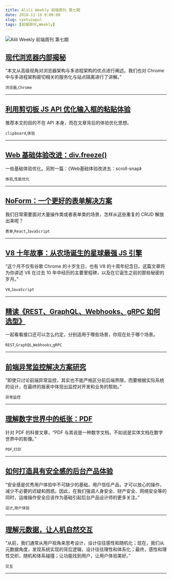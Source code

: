 ```yaml
---
title: Alili Weekly 前端周刊 第七期 
date: 2018-11-16 0:00:00
slug: vyetuiwpul
tags: [前端周刊,Weekly]
---
```

![Alili Weekly 前端周刊 第七期](https://static.alili.tech/images/github_12.png)
##   [现代浏览器内部揭秘](https://juejin.im/post/5b9b0932e51d450e9059c16a)  
 
“本文从高级视角对浏览器架构与多进程架构的优点进行阐述。我们也对 Chrome 中与多进程架构密切相关的服务化与站点隔离进行了讲解。” 

`浏览器`,`Chrome` 


---
##   [利用剪切板 JS API 优化输入框的粘贴体验](https://www.zhangxinxu.com/wordpress/2018/09/js-clipboard-api-paste-input/)  
 
推荐本文的目的不在 API 本身，而在文章背后的体验优化思想。 

`clipboard`,`体验` 


---
##   [Web 基础体验改进：div.freeze()](https://zhuanlan.zhihu.com/p/44488055)  
 
一些基础体验优化。另附一篇：《Web基础体验改进五：scroll-snap》 

`体验`,`性能优化` 


---
##   [NoForm：一个更好的表单解决方案](https://zhuanlan.zhihu.com/p/44120143)  
 
我们日常需要面对大量操作类或者表单类的场景，怎样从这些重复的 CRUD 解放出来呢？ 

`表单`,`React`,`JavaScript` 


---
##   [V8 十年故事：从农场诞生的星球最强 JS 引擎](https://mp.weixin.qq.com/s/Z2nm2wYC5GV6OadcgKcPbA)  
 
“这个月不仅有谷歌 Chrome 的十岁生日，也有 V8 的十周年纪念日。这篇文章将为你讲述 V8 在过去 10 年中经历的主要里程碑，以及在它诞生之前的那些秘密的岁月。” 

`V8`,`JavaScript` 


---
##   [精读《REST、GraphQL、Webhooks、gRPC 如何选型》](https://segmentfault.com/a/1190000016331670)  
 
一起看看接口还可以怎么约定，分别适用于哪些场景，你现在处于哪个场景。 

`REST`,`GraphQL`,`Webhooks`,`gRPC` 


---
##   [前端异常监控解决方案研究](http://cdc.tencent.com/2018/09/13/frontend-exception-monitor-research/)  
 
“即使只讨论前端异常监控，其实也不能严格区分前后端界限，而要根据实际系统的设计，在最终的报表中体现出监控对开发和业务的帮助。” 

`异常监控` 


---
##   [理解数字世界中的纸张：PDF](https://zhuanlan.zhihu.com/p/44360779)  
 
针对 PDF 的科普文章，“PDF 与其说是一种数字文档，不如说是实体文档在数字世界中的影像。” 

`PDF`,`打印` 


---
##   [如何打造具有安全感的后台产品体验](https://mp.weixin.qq.com/s/DhbOXKFzbJvPvTHnoCexLQ)  
 
“安全感是优秀用户体验中不可缺少的基础，用户信任产品，才可以放心的操作，减少不必要的迟疑和困惑。因此，在我们强调人身安全、财产安全、网络安全等的同时，运维操作安全应该作为基础引起后台产品设计师的更多关注。” 

`设计`,`用户体验` 


---
##   [理解元数据，让人机自然交互](https://zhuanlan.zhihu.com/p/43613398)  
 
“从前，我们通常从用户视角来思考设计，设计往往感性和随机化；现在，我们从元数据角度，发现系统实现的背后逻辑，设计往往理性和体系化；最终，感性和理性交织，随机和体系碰撞；让功能找到用户，让用户体验美好。” 

`交互` 


---

